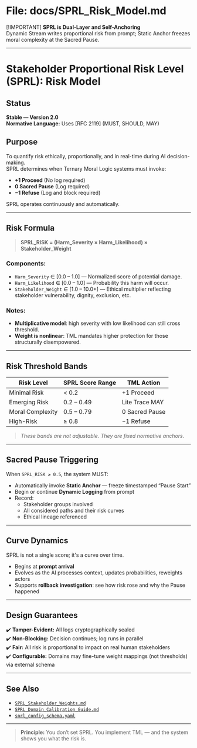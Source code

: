 # File: docs/SPRL_Risk_Model.md

[!IMPORTANT]
**SPRL is Dual-Layer and Self-Anchoring**  
Dynamic Stream writes proportional risk from prompt; Static Anchor freezes moral complexity at the Sacred Pause.

---

# Stakeholder Proportional Risk Level (SPRL): Risk Model

## Status
**Stable — Version 2.0**  
**Normative Language:** Uses [RFC 2119] (MUST, SHOULD, MAY)

## Purpose
To quantify risk ethically, proportionally, and in real-time during AI decision-making.  
SPRL determines when Ternary Moral Logic systems must invoke:
- **+1 Proceed** (No log required)
- **0 Sacred Pause** (Log required)
- **−1 Refuse** (Log and block required)

SPRL operates continuously and automatically.

---

## Risk Formula

> **SPRL_RISK = (Harm_Severity × Harm_Likelihood) × Stakeholder_Weight**

### Components:
- `Harm_Severity` ∈ [0.0 – 1.0] — Normalized score of potential damage.
- `Harm_Likelihood` ∈ [0.0 – 1.0] — Probability this harm will occur.
- `Stakeholder_Weight` ∈ [1.0 – 10.0+] — Ethical multiplier reflecting stakeholder vulnerability, dignity, exclusion, etc.

### Notes:
- **Multiplicative model**: high severity with low likelihood can still cross threshold.
- **Weight is nonlinear**: TML mandates higher protection for those structurally disempowered.

---

## Risk Threshold Bands

| Risk Level       | SPRL Score Range | TML Action      |
|------------------|------------------|-----------------|
| Minimal Risk     | < 0.2            | +1 Proceed      |
| Emerging Risk    | 0.2 – 0.49       | Lite Trace MAY  |
| Moral Complexity | 0.5 – 0.79       | 0 Sacred Pause  |
| High-Risk        | ≥ 0.8            | −1 Refuse       |

> *These bands are not adjustable. They are fixed normative anchors.*

---

## Sacred Pause Triggering

When `SPRL_RISK ≥ 0.5`, the system MUST:
- Automatically invoke **Static Anchor** — freeze timestamped “Pause Start”
- Begin or continue **Dynamic Logging** from prompt
- Record:
  - Stakeholder groups involved
  - All considered paths and their risk curves
  - Ethical lineage referenced

---

## Curve Dynamics

SPRL is not a single score; it's a curve over time.
- Begins at **prompt arrival**
- Evolves as the AI processes context, updates probabilities, reweights actors
- Supports **rollback investigation**: see how risk rose and why the Pause happened

---

## Design Guarantees

✔️ **Tamper-Evident:** All logs cryptographically sealed  
✔️ **Non-Blocking:** Decision continues; log runs in parallel  
✔️ **Fair:** All risk is proportional to impact on real human stakeholders  
✔️ **Configurable:** Domains may fine-tune weight mappings (not thresholds) via external schema

---

## See Also
- [`SPRL_Stakeholder_Weights.md`](/SPRL_Stakeholder_Weights.md)
- [`SPRL_Domain_Calibration_Guide.md`](/SPRL_Domain_Calibration_Guide.md)
- [`sprl_config_schema.yaml`](../schemas/sprl_config_schema.yaml)

---

> **Principle:** You don’t set SPRL. You implement TML — and the system shows you what the risk is.

